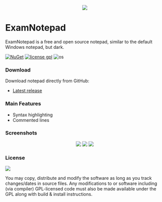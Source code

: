 <p align=center><img src="https://i.imgur.com/Jddn0Wz.png"></p>

# ExamNotepad

ExamNotepad is a free and open source notepad, similar to the default Windows notepad, but dark.

[![NuGet](https://badgen.net/badge/icon/nuget?icon=nuget&label&style=flat-square)](https://https://nuget.org/)
[![license gpl](https://img.shields.io/badge/license-GPL--3.0-orange?style=flat-square)](https://www.gnu.org/licenses/gpl-3.0.html)
![os](https://img.shields.io/badge/os-linux--64%20%7C%20win--32%20%7C%20win--64-lightgrey?style=flat-square)

### Download

Download notepad directly from GitHub:
- [Latest release](https://github.com/MaRi0ooo/ExamNotepad/releases/latest)

### Main Features
- Syntax highlighting
- Сommented lines

### Screenshots
<p align=center>
 <img src="https://i.imgur.com/pYqtftr.png">
 <img src="https://i.imgur.com/iMgpn2y.png">
 <img src="https://i.imgur.com/VzrwtuT.png">
</p>

### License
<a href="https://www.gnu.org/licenses/gpl-3.0.en.html">![](https://camo.githubusercontent.com/317e8956b95d7cd7ebdc2a75b836f19dee3c1ae5fa0fce5b277338e648880d4f/68747470733a2f2f7777772e676e752e6f72672f67726170686963732f67706c76332d3132377835312e706e67)</a>

You may copy, distribute and modify the software as long as you track changes/dates in source files. Any modifications to or software including (via compiler) GPL-licensed code must also be made available under the GPL along with build & install instructions.
